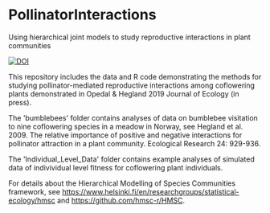# PollinatorInteractions
Using hierarchical joint models to study reproductive interactions in plant communities

[![DOI](https://zenodo.org/badge/184192167.svg)](https://zenodo.org/badge/latestdoi/184192167)

This repository includes the data and R code demonstrating the methods for studying pollinator-mediated reproductive interactions among coflowering plants demonstrated in Opedal & Hegland 2019 Journal of Ecology (in press).

The 'bumblebees' folder contains analyses of data on bumblebee visitation to nine coflowering species in a meadow in Norway, see Hegland et al. 2009. The relative importance of positive and negative interactions for pollinator attraction in a plant community. Ecological Research 24: 929-936.

The 'Individual_Level_Data' folder contains example analyses of simulated data of indivividual level fitness for coflowering plant individuals.

For details about the Hierarchical Modelling of Species Communities framework, see https://www.helsinki.fi/en/researchgroups/statistical-ecology/hmsc and https://github.com/hmsc-r/HMSC.

